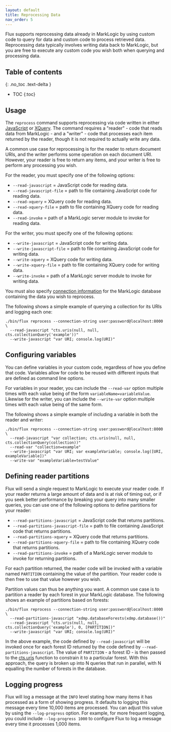 ```yaml
---
layout: default
title: Reprocessing Data
nav_order: 5
---
```


Flux supports reprocessing data already in MarkLogic by using custom code to query for data and custom code to process
retrieved data. Reprocessing data typically involves writing data back to MarkLogic, but you are free to execute any
custom code you wish both when querying and processing data. 

## Table of contents
{: .no_toc .text-delta }

- TOC
{:toc}

## Usage

The `reprocess` command supports reprocessing via code written in either 
[JavaScript](https://docs.marklogic.com/guide/getting-started/javascript) or 
[XQuery](https://docs.marklogic.com/guide/getting-started/XQueryTutorial). The command requires a "reader" - code that
reads data from MarkLogic - and a "writer" - code that processes each item returned by the reader, though it is not
required to actually write any data. 

A common use case for reprocessing is for the reader to return document URIs, and the writer performs some operation 
on each document URI. However, your reader is free to return any items, and your writer is free to perform any 
processing you wish. 

For the reader, you must specify one of the following options:

- `--read-javascript` = JavaScript code for reading data.
- `--read-javascript-file` = path to file containing JavaScript code for reading data. 
- `--read-xquery` = XQuery code for reading data.
- `--read-xquery-file` = path to file containing XQuery code for reading data.
- `--read-invoke` = path of a MarkLogic server module to invoke for reading data.

For the writer, you must specify one of the following options:

- `--write-javascript` = JavaScript code for writing data. 
- `--write-javascript-file` = path to file containing JavaScript code for writing data.
- `--write-xquery` = XQuery code for writing data.
- `--write-xquery-file` = path to file containing XQuery code for writing data.
- `--write-invoke` = path of a MarkLogic server module to invoke for writing data. 

You must also specify [connection information](common-options.md) for the MarkLogic database containing the data 
you wish to reprocess. 

The following shows a simple example of querying a collection for its URIs and logging each one:

```
./bin/flux reprocess --connection-string user:password@localhost:8000 \
  --read-javascript "cts.uris(null, null, cts.collectionQuery('example'))"
  --write-javascript "var URI; console.log(URI)"
```

## Configuring variables

You can define variables in your custom code, regardless of how you define that code. Variables allow for code to be 
reused with different inputs that are defined as command line options.

For variables in your reader, you can include the `--read-var` option multiple times with each value being of the 
form `variableName=variableValue`. Likewise for the writer, you can include the `--write-var` option multiple times 
with each value being of the same form.

The following shows a simple example of including a variable in both the reader and writer:

```
./bin/flux reprocess --connection-string user:password@localhost:8000 \
  --read-javascript "var collection; cts.uris(null, null, cts.collectionQuery(collection))"
  --read-var "collection=example"
  --write-javascript "var URI; var exampleVariable; console.log([URI, exampleVariable])"
  --write-var "exampleVariable=testValue"
```

## Defining reader partitions

Flux will send a single request to MarkLogic to execute your reader code. If your reader returns a large amount of data 
and is at risk of timing out, or if you seek better performance by breaking your query into many smaller queries, you 
can use one of the following options to define partitions for your reader:

- `--read-partitions-javascript` = JavaScript code that returns partitions. 
- `--read-partitions-javascript-file` = path to file containing JavaScript code that returns partitions. 
- `--read-partitions-xquery` = XQuery code that returns partitions.
- `--read-partitions-xquery-file` = path to file containing XQuery code that returns partitions.
- `--read-partitions-invoke` = path of a MarkLogic server module to invoke for returning partitions.

For each partition returned, the reader code will be invoked with a variable named `PARTITION` containing the value of
the partition. Your reader code is then free to use that value however you wish.

Partition values can thus be anything you want. A common use case is to partition a reader by each forest in your 
MarkLogic database. The following shows an example of partitions based on forests:

```
./bin/flux reprocess --connection-string user:password@localhost:8000 \
  --read-partitions-javascript "xdmp.databaseForests(xdmp.database())"
  --read-javascript "cts.uris(null, null, cts.collectionQuery('example'), 0, [PARTITION])"
  --write-javascript "var URI; console.log(URI)"
```

In the above example, the code defined by `--read-javascript` will be invoked once for each forest ID returned by the code
defined by `--read-partitions-javascript`. The value of `PARTITION` - a forest ID - is then passed to the 
[cts.uris](https://docs.marklogic.com/cts.uris) function to constrain it to a particular forest. With this approach, 
the query is broken up into N queries that run in parallel, with N equalling the number of forests in the database.

## Logging progress

Flux will log a message at the `INFO` level stating how many items it has processed as a form of showing progress.
It defaults to logging this message every time 10,000 items are processed. You can adjust this value by using
the `--log-progress` option. For example, for more frequent logging, you could include `--log-progress 1000` to
configure Flux to log a message every time it processes 1,000 items.
